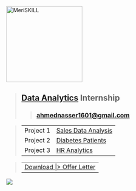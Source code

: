 <a href="https://www.meriskill.com"><img alt="MeriSKILL" height=200 src="https://github-production-user-asset-6210df.s3.amazonaws.com/60184582/269013393-8e3ddb47-1ede-4cd0-ada1-2a42ece3be46.gif"/></a>
> ## **[Data Analytics](https://github.com/AhmedNasser1601/Data-Analytics) Internship**
>> ### **[ahmednasser1601@gmail.com](mailto:ahmednasser1601@gmail.com)**

> <table><tr><td>Project 1</td><td><a href="Sales%20Data%20Analysis">Sales Data Analysis</a></td></tr><tr><td>Project 2</td><td><a href="Diabetes%20Patients">Diabetes Patients</a></td></tr><tr><td>Project 3</td><td><a href="HR%20Analytics">HR Analytics</a></td></tr></table>

> <table><tr><td><a href="https://github.com/AhmedNasser1601/Data-Analytics/files/12643861/Offer-Letter.pdf">Download |> Offer Letter</a></td></tr></table>

<img src="https://hits.sh/github.com/AhmedNasser1601/Data-Analytics.svg?label=Website%20Visits&logo=powerbi"/>
